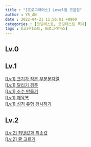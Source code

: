 ```yaml
---
title : "[프로그래머스] Level별 모음집"
author : YS_AN
date : 2022-04-21 11:56:01 +0900
categories : [코딩테스트, 코딩테스트 목차]
tags : [코딩테스트, 프로그래머스]
---
```


## Lv.0

## Lv.1

[[Lv.1] 크기가 작은 부분문자열](/posts/Programmers_147355) <br>
[[Lv.1] 달리기 경주](/posts/Programmers_178871) <br>
[[Lv.1] 소수 만들기](/posts/Programmers_12977) <br>
[[Lv.1] 체육복](/posts/Programmers_42862) <br>
[[Lv.1] 성격 유형 검사하기](/posts/Programmers_118666) <br>

## Lv.2
[[Lv.2] 최댓값과 최솟값](/posts/Programmers_59038) <br>
[[Lv.2] 귤 고르기](/posts/Programmers_138476) <br>
